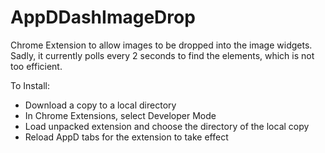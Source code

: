 # AppDDashImageDrop

Chrome Extension to allow images to be dropped into the image widgets.
Sadly, it currently polls every 2 seconds to find the elements, which is not too efficient.

To Install: 
- Download a copy to a local directory
- In Chrome Extensions, select Developer Mode
- Load unpacked extension and choose the directory of the local copy
- Reload AppD tabs for the extension to take effect
